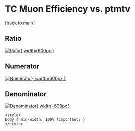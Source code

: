 # TC Muon Efficiency vs. ptmtv

[[back to main](./)]



## Ratio

[![Ratio](../mtv/var/TC_13_eff_ptmtv.png){ width=600px }](../mtv/var/TC_13_eff_ptmtv.pdf)

## Numerator

[![Numerator](../mtv/num/TC_13_eff_ptmtv_num.png){ width=600px }](../mtv/num/TC_13_eff_ptmtv_num.pdf)

## Denominator

[![Denominator](../mtv/den/TC_13_eff_ptmtv_den.png){ width=600px }](../mtv/den/TC_13_eff_ptmtv_den.pdf)


``` {=html}
<style>
body { min-width: 100% !important; }
</style>
```
